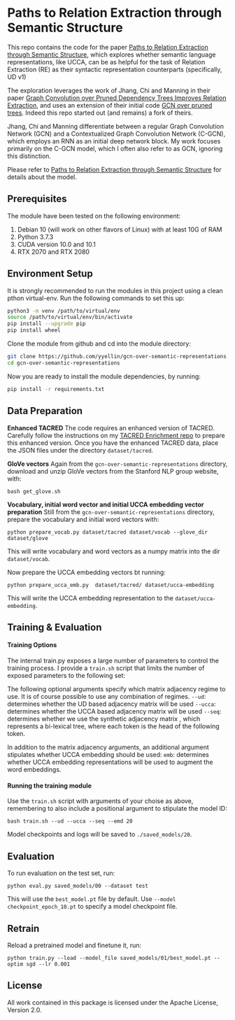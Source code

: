 Paths to Relation Extraction through Semantic Structure
==========
This repo contains the code for the paper [Paths to Relation Extraction through Semantic Structure](https://github.com/yyellin/gcn-over-semantic-representations/blob/master/Paths_to_Relation_Extraction_through_Semantic_Structures.pdf), which explores whether semantic language representations, like UCCA, can be as helpful for the task of Relation Extraction (RE) as their syntactic representation counterparts (specifically, UD v1)

The exploration leverages the  work of Jhang, Chi and Manning in their paper [Graph Convolution over Pruned Dependency Trees Improves Relation Extraction](https://nlp.stanford.edu/pubs/zhang2018graph.pdf), and uses an extension of their initial code [GCN over pruned trees](https://github.com/qipeng/gcn-over-pruned-trees). Indeed this repo started out (and remains) a fork of theirs. 

Jhang, Chi and Manning differentiate between a regular Graph Convolution Network (GCN) and a Contextualized Graph Convolution Network (C-GCN), which employs an RNN as an initial deep network block. My work focuses primarily on the C-GCN model, which I often also refer to as GCN, ignoring this distinction.

Please refer to  [Paths to Relation Extraction through Semantic Structure](https://github.com/yyellin/gcn-over-semantic-representations/blob/master/Paths_to_Relation_Extraction_through_Semantic_Structures.pdf) for details about the model.


## Prerequisites
The module have been tested on the following environment:
1. Debian 10 (will work on other flavors of Linux) with at least 10G of RAM
2. Python 3.7.3
4. CUDA version 10.0 and 10.1
5. RTX 2070 and RTX 2080


## Environment Setup
It is strongly recommended to run the modules in this project using a clean pthon virtual-env. Run the following commands to set this up:

```bash
python3 -m venv /path/to/virtual/env
source /path/to/virtual/env/bin/activate
pip install --upgrade pip
pip install wheel
```
Clone the module from github and cd into the module directory:
```bash
git clone https://github.com/yyellin/gcn-over-semantic-representations.git
cd gcn-over-semantic-representations
```
Now you are ready to install the module dependencies, by running:
```bash
pip install -r requirements.txt
```

## Data Preparation

**Enhanced TACRED**
The code requires an enhanced version of TACRED. Carefully follow the instructions on my  [TACRED Enrichment repo](https://github.com/yyellin/tacred-enrichment) to prepare this enhanced version. 
Once you have the enhanced TACRED data, place the JSON files under the directory `dataset/tacred`.

**GloVe vectors**
Again from the `gcn-over-semantic-representations` directory,  download and unzip GloVe vectors from the Stanford NLP group website, with:
```
bash get_glove.sh
```

**Vocabulary, initial word vector and initial UCCA embedding vector preparation**
Still from the `gcn-over-semantic-representations` directory,   prepare the  vocabulary and initial word vectors with:
```
python prepare_vocab.py dataset/tacred dataset/vocab --glove_dir dataset/glove
```
This will write vocabulary and word vectors as a numpy matrix into the dir `dataset/vocab`.

Now  prepare the UCCA embedding  vectors bt running:
```
python prepare_ucca_emb.py  dataset/tacred/ dataset/ucca-embedding
```
This will write the UCCA embedding representation to the `dataset/ucca-embedding`.


## Training & Evaluation

#### Training Options
The internal train.py exposes a large number of parameters to control the training process. I provide a `train.sh` script that limits the number of exposed parameters to the following set:

The following optional arguments specify which matrix adjacency regime to use. It is of course possible to use any combination of regimes.
`--ud`: determines whether the UD based adjacency matrix will be used
`--ucca`: determines whether the UCCA based adjacency matrix will be used
`--seq`: determines whether we use the synthetic adjacency matrix , which represents a bi-lexical tree, where each token is the head of the following token.

In addition to the matrix adjacency arguments, an additional argument stipulates whether UCCA embedding should be used:
`emb`:  determines whether UCCA embedding representations will be used to augment the word embeddings.

#### Running the training module

Use the `train.sh` script with arguments of your choise as above, remembering to also include a positional argument to stipulate the model ID:
```
bash train.sh --ud --ucca --seq --emd 20
```
Model checkpoints and logs will be saved to `./saved_models/20`.

## Evaluation

To run evaluation on the test set, run:
```
python eval.py saved_models/00 --dataset test
```

This will use the `best_model.pt` file by default. Use `--model checkpoint_epoch_10.pt` to specify a model checkpoint file.

## Retrain

Reload a pretrained model and finetune it, run:
```
python train.py --load --model_file saved_models/01/best_model.pt --optim sgd --lr 0.001
```


## License

All work contained in this package is licensed under the Apache License, Version 2.0. 
